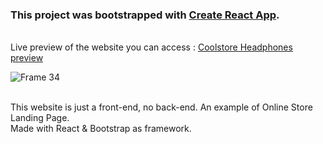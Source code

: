 ### This project was bootstrapped with [Create React App](https://github.com/facebook/create-react-app).

\
Live preview of the website you can access : [Coolstore Headphones preview](https://aprizalabyan.github.io/coolstore/)

![Frame 34](https://github.com/aprizalabyan/coolstore/assets/43059793/fb55f8ce-bd5b-4499-838f-335a85562435)

\
This website is just a front-end, no back-end. An example of Online Store Landing Page.\
Made with React & Bootstrap as framework.
